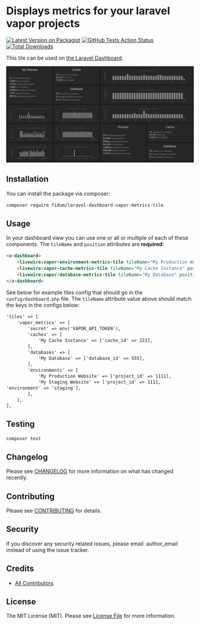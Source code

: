 # Displays metrics for your laravel vapor projects

[![Latest Version on Packagist](https://img.shields.io/packagist/v/fidum/laravel-dashboard-vapor-metrics-tile.svg?style=flat-square)](https://packagist.org/packages/fidum/laravel-dashboard-vapor-metrics-tile)
[![GitHub Tests Action Status](https://img.shields.io/github/workflow/status/fidum/laravel-dashboard-vapor-metrics-tile/run-tests?label=tests)](https://github.com/fidum/laravel-dashboard-vapor-metrics-tile/actions?query=workflow%3Arun-tests+branch%3Amaster)
[![Total Downloads](https://img.shields.io/packagist/dt/fidum/laravel-dashboard-vapor-metrics-tile.svg?style=flat-square)](https://packagist.org/packages/fidum/laravel-dashboard-vapor-metrics-tile)

This tile can be used on [the Laravel Dashboard](https://docs.spatie.be/laravel-dashboard).

![Preview](docs/preview.png)

## Installation

You can install the package via composer:

```bash
composer require fidum/laravel-dashboard-vapor-metrics-tile
```

## Usage

In your dashboard view you can use one or all or multiple of each of these components. The `tileName` and `position` attributes are **required**:

```html
<x-dashboard>
    <livewire:vapor-environment-metrics-tile tileName="My Production Website" position="a1:a3" />
    <livewire:vapor-cache-metrics-tile tileName="My Cache Instance" position="a4:a5" />
    <livewire:vapor-database-metrics-tile tileName="My Database" position="a6:a7" />
</x-dashboard>
```

See below for example tiles config that should go in the `config/dashboard.php` file. The `tileName` attribute value above should match the keys in the configs below:

```php*
'tiles' => [
    'vapor_metrics' => [
        'secret' => env('VAPOR_API_TOKEN'),
        'caches' => [
            'My Cache Instance' => ['cache_id' => 222],
        ],
        'databases' => [
            'My Database' => ['database_id' => 555],
        ],
        'environments' => [
            'My Production Website' => ['project_id' => 1111],
            'My Staging Website' => ['project_id' => 1111, 'environment' => 'staging'],
        ],
    ],
],
```

## Testing

``` bash
composer test
```

## Changelog

Please see [CHANGELOG](CHANGELOG.md) for more information on what has changed recently.

## Contributing

Please see [CONTRIBUTING](CONTRIBUTING.md) for details.

## Security

If you discover any security related issues, please email :author_email instead of using the issue tracker.

## Credits

- [All Contributors](../../contributors)

## License

The MIT License (MIT). Please see [License File](LICENSE.md) for more information.
